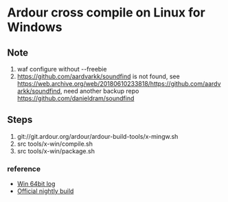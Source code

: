 # Ardour cross compile on Linux for Windows

## Note
1. waf configure without --freebie
2. https://github.com/aardvarkk/soundfind is not found, see https://web.archive.org/web/20180610233818/https://github.com/aardvarkk/soundfind, need another backup repo https://github.com/danieldram/soundfind

## Steps

1. git://git.ardour.org/ardour/ardour-build-tools/x-mingw.sh
2. src tools/x-win/compile.sh
3. src tools/x-win/package.sh

### reference

- [Win 64bit log](https://nightly.ardour.org/i/A_WIN_x86_64/build_log.txt)
- [Official nightly build](https://nightly.ardour.org/list.php)

